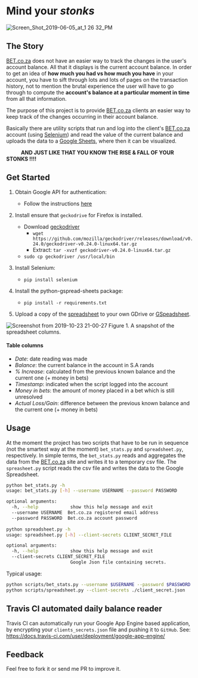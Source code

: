 # Mind your *stonks*


![Screen_Shot_2019-06-05_at_1 26 32_PM](https://user-images.githubusercontent.com/16665803/61865197-15e25e00-aed3-11e9-8541-4fff382916b7.jpg)

## The Story
[BET.co.za](https://bet.co.za) does not have an easier way to track the changes in the user's account balance. All that it displays is the current account balance. In order to get an idea of **how much you had vs how much you have** in your account, you have to sift through lots and lots of pages on the transaction history, not to mention the brutal experience the user will have to go through to compute the **account's balance at a particular moment in time** from all that information.

The purpose of this project is to provide [BET.co.za](https://bet.co.za) clients an easier way to keep track of the changes occurring in their account balance.

Basically there are utility scripts that run and log into the client's [BET.co.za](https://bet.co.za) account (using [Selenium](https://selenium-python.readthedocs.io/)) and read the value of the current balance and uploads the data to a [Google Sheets](https://docs.google.com/spreadsheets/u/0/), where then it can be visualized.


&nbsp;&nbsp;&nbsp;&nbsp;&nbsp;&nbsp;&nbsp;&nbsp;&nbsp; **AND JUST LIKE THAT YOU KNOW THE RISE & FALL OF YOUR STONKS !!!!**


## Get Started

1. Obtain Google API for authentication:
    *   Follow the instructions [here](https://gspread.readthedocs.io/en/latest/oauth2.html#oauth-credentials)

2. Install ensure that `geckodrive` for Firefox is installed.
    *   Download [geckodriver](https://github.com/mozilla/geckodriver)
        *   ```wget https://github.com/mozilla/geckodriver/releases/download/v0.24.0/geckodriver-v0.24.0-linux64.tar.gz```
        *   Extract: ```tar -xvzf geckodriver-v0.24.0-linux64.tar.gz```
    *   `sudo cp geckodriver /usr/local/bin`

3. Install Selenium:
    *   `pip install selenium`

4. Install the python-gspread-sheets package:
    *   `pip install -r requirements.txt`

5. Upload a copy of the [spreadsheet](https://docs.google.com/spreadsheets/d/1k--fJt5qC191RMHH3D2MbhRhaIJb__WTEBjOL1rcksc/edit?usp=sharing) to your own GDrive or [GSpeadsheet](https://docs.google.com/spreadsheets).

![Screenshot from 2019-10-23 21-00-27](https://user-images.githubusercontent.com/16665803/67426299-18d81200-f5da-11e9-94cd-105195975b3d.png)
Figure 1. A snapshot of the spreadsheet columns.

#### Table columns
   * *Date*: date reading was made
   * *Balance*: the current balance in the account in S.A rands
   * *% Increase*: calculated from the previous known balance and the current one (+ money in bets)
   * *Timestamp*: indicated when the script logged into the account
   * *Money in bets*: the amount of money placed in a bet which is still unresolved
   * *Actual Loss/Gain*: difference between the previous known balance and the current one (+ money in bets)


## Usage

At the moment the project has two scripts that have to be run in sequence (not the smartest way at the moment) `bet_stats.py` and `spreadsheet.py`, respectively. In simple terms, the `bet_stats.py` reads and aggregates the data from the [BET.co.za](https://bet.co.za) site and writes it to a temporary csv file. The `spreasheet.py` script reads the csv file and writes the data to the Google Spreadsheet.

```bash
python bet_stats.py -h
usage: bet_stats.py [-h] --username USERNAME --password PASSWORD

optional arguments:
  -h, --help            show this help message and exit
  --username USERNAME  Bet.co.za registered email address
  --password PASSWORD  Bet.co.za account password
  
python spreadsheet.py -h
usage: spreadsheet.py [-h] --client-secrets CLIENT_SECRET_FILE

optional arguments:
  -h, --help            show this help message and exit
  --client-secrets CLIENT_SECRET_FILE
                        Google Json file containing secrets.
```

Typical usage:
```bash
python scripts/bet_stats.py --username $USERNAME --password $PASSWORD
python scripts/spreadsheet.py --client-secrets ./client_secret.json
```

## Travis CI automated daily balance reader
Travis CI can automatically run your Google App Engine based application, by encrypting your `clients_secrets.json` file and pushing it to `GitHub`.
See: https://docs.travis-ci.com/user/deployment/google-app-engine/


## Feedback

Feel free to fork it or send me PR to improve it.
